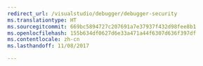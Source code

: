 ```yaml
---
redirect_url: /visualstudio/debugger/debugger-security
ms.translationtype: HT
ms.sourcegitcommit: 669bc5894727c207691a7e37937f432d98fee8b1
ms.openlocfilehash: 155b634df0627d6e33a471a44f6307d636f397df
ms.contentlocale: zh-cn
ms.lasthandoff: 11/08/2017

---
```

